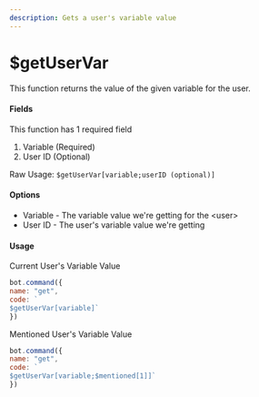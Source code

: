 ```yaml
---
description: Gets a user's variable value
---
```


# $getUserVar

This function returns the value of the given variable for the user.

#### Fields

This function has 1 required field

1. Variable \(Required\)
2. User ID \(Optional\)

Raw Usage: `$getUserVar[variable;userID (optional)]`

#### Options

* Variable - The variable value we're getting for the &lt;user&gt;
* User ID - The user's variable value we're getting

#### Usage

Current User's Variable Value

```javascript
bot.command({
name: "get", 
code: `
$getUserVar[variable]`
})
```

Mentioned User's Variable Value

```javascript
bot.command({
name: "get", 
code: `
$getUserVar[variable;$mentioned[1]]`
})
```

